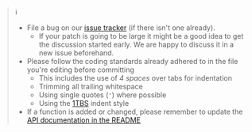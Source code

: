 > :information_source:
> - File a bug on our [issue tracker](https://github.com/u01jmg3/ics-parser/issues) (if there isn't one already).
>   - If your patch is going to be large it might be a good idea to get the discussion started early. We are happy to discuss it in a new issue beforehand.
> - Please follow the coding standards already adhered to in the file you're editing before committing
>   - This includes the use of *4 spaces* over tabs for indentation
>   - Trimming all trailing whitespace
>   - Using single quotes (`'`) where possible
>   - Using the [1TBS](https://en.wikipedia.org/wiki/Indent_style#Variant:_1TBS_.28OTBS.29) indent style
> - If a function is added or changed, please remember to update the [API documentation in the README](https://github.com/u01jmg3/ics-parser/blob/master/README.md#api)